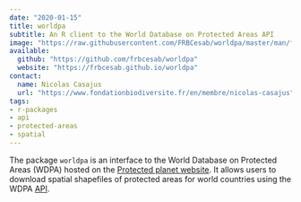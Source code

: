 ```yaml
---
date: "2020-01-15"
title: worldpa
subtitle: An R client to the World Database on Protected Areas API
image: "https://raw.githubusercontent.com/FRBCesab/worldpa/master/man/figures/hexsticker.png"
available:
  github: "https://github.com/frbcesab/worldpa"
  website: "https://frbcesab.github.io/worldpa"
contact:
  name: Nicolas Casajus
  url: "https://www.fondationbiodiversite.fr/en/membre/nicolas-casajus"
tags:
- r-packages
- api
- protected-areas
- spatial
---
```


The package `worldpa` is an interface to the World Database on Protected Areas (WDPA)
hosted on the [Protected planet website](https://www.protectedplanet.net).
It allows users to download spatial shapefiles of protected areas for world
countries using the WDPA [API](https://api.protectedplanet.net).
